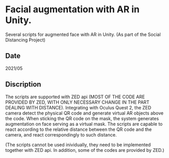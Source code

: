 # Facial augmentation with AR in Unity. 
Several scripts for augmented face with AR in Unity. (As part of the Social Distancing Project)

## Date
2021/05

## Discription
The scripts are supported with ZED api (MOST OF THE CODE ARE PROVIDED BY ZED, WITH ONLY NECESSARY CHANGE IN THE PART DEALING WITH DISTANCE). Integrating with Oculus Quest 2, the ZED camera detect the physical QR code and generate virtual AR objects above the code. When sticking the QR code on the mask, the system generates augmentation on face serving as a virtual mask. The scripts are capable to react according to the relative distance between the QR code and the camera, and react correspondingly to such distance. 

(The scripts cannot be used inividually, they need to be implemented together with ZED api. In addition, some of the codes are provided by ZED.)
